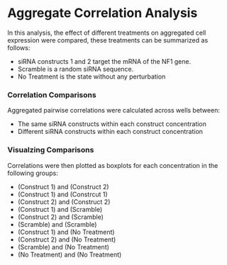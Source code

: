 # Aggregate Correlation Analysis
In this analysis, the effect of different treatments on aggregated cell expression were compared, these treatments can be summarized as follows:
- siRNA constructs 1 and 2 target the mRNA of the NF1 gene.
- Scramble is a random siRNA sequence.
- No Treatment is the state without any perturbation

### Correlation Comparisons
Aggregated pairwise correlations were calculated across wells between:
- The same siRNA constructs within each construct concentration
- Different siRNA constructs within each construct concentration

### Visualzing Comparisons
Correlations were then plotted as boxplots for each concentration in the following groups:

- (Construct 1) and (Construct 2)
- (Construct 1) and (Constrcut 1)
- (Construct 2) and (Construct 2)
- (Construct 1) and (Scramble)
- (Construct 2) and (Scramble)
- (Scramble) and (Scramble)
- (Construct 1) and (No Treatment)
- (Construct 2) and (No Treatment)
- (Scramble) and (No Treatment)
- (No Treatment) and (No Treatment)
